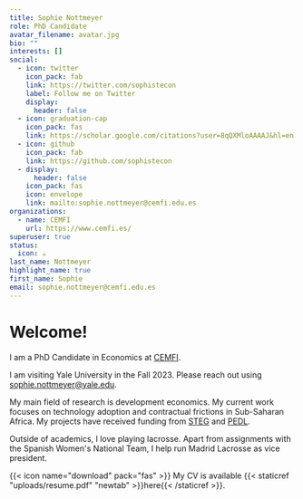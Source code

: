 ```yaml
---
title: Sophie Nottmeyer
role: PhD Candidate
avatar_filename: avatar.jpg
bio: ""
interests: []
social:
  - icon: twitter
    icon_pack: fab
    link: https://twitter.com/sophistecon
    label: Follow me on Twitter
    display:
      header: false
  - icon: graduation-cap
    icon_pack: fas
    link: https://scholar.google.com/citations?user=8qQXMloAAAAJ&hl=en
  - icon: github
    icon_pack: fab
    link: https://github.com/sophistecon
  - display:
      header: false
    icon_pack: fas
    icon: envelope
    link: mailto:sophie.nottmeyer@cemfi.edu.es
organizations:
  - name: CEMFI
    url: https://www.cemfi.es/
superuser: true
status:
  icon: ☕️
last_name: Nottmeyer
highlight_name: true
first_name: Sophie
email: sophie.nottmeyer@cemfi.edu.es
---
```

# Welcome!

I am a PhD Candidate in Economics at [CEMFI](https://www.cemfi.es). 

I﻿ am visiting Yale University in the Fall 2023. Please reach out using [sophie.nottmeyer@yale.edu](mailto:sophie.nottmeyer@yale.edu).

My main field of research is development economics. My current work focuses on technology adoption and contractual frictions in  Sub-Saharan Africa. My projects have received funding from [STEG](https://steg.cepr.org/) and [PEDL](https://pedl.cepr.org/). 

Outside of academics, I love playing lacrosse. Apart from assignments with the Spanish Women's National Team, I help run Madrid Lacrosse as vice president.

{{< icon name="download" pack="fas" >}} My CV is available {{< staticref "uploads/resume.pdf" "newtab" >}}here{{< /staticref >}}.